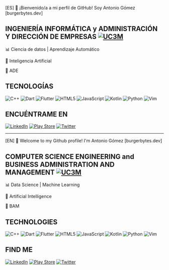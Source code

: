 [ES] 👋 ¡Bienvenido/a a mi perfil de GitHub! Soy Antonio Gómez [burgerbytes.dev]

## INGENIERÍA INFORMÁTICA y ADMINISTRACIÓN Y DIRECCIÓN DE EMPRESAS <a href='https://www.uc3m.es/doble-grado/informatica-ade' target="_blank"><img alt='UC3M' src='https://img.shields.io/badge/UC3M-100000?style=for-the-badge&logo=UC3M&logoColor=FFFEFE&labelColor=010679&color=010679'/></a>

📊 Ciencia de datos | Aprendizaje Automático

🤖 Inteligencia Artificial

💼 ADE

## TECNOLOGÍAS
![C++](https://img.shields.io/badge/c++-%2300599C.svg?style=for-the-badge&logo=c%2B%2B&logoColor=white)
![Dart](https://img.shields.io/badge/dart-%230175C2.svg?style=for-the-badge&logo=dart&logoColor=white)
![Flutter](https://img.shields.io/badge/Flutter-%2302569B.svg?style=for-the-badge&logo=Flutter&logoColor=white)
![HTML5](https://img.shields.io/badge/html5-%23E34F26.svg?style=for-the-badge&logo=html5&logoColor=white)
![JavaScript](https://img.shields.io/badge/javascript-%23323330.svg?style=for-the-badge&logo=javascript&logoColor=%23F7DF1E)
![Kotlin](https://img.shields.io/badge/kotlin-%237F52FF.svg?style=for-the-badge&logo=kotlin&logoColor=white)
![Python](https://img.shields.io/badge/python-3670A0?style=for-the-badge&logo=python&logoColor=ffdd54)
![Vim](https://img.shields.io/badge/VIM-%2311AB00.svg?style=for-the-badge&logo=vim&logoColor=white)

## ENCUÉNTRAME EN
<a href='https://www.linkedin.com/in/oteroantoniogomez/' target='_blank'><img alt='LinkedIn' src='https://img.shields.io/badge/linkedin-%230077B5.svg?style=for-the-badge&logo=linkedin&logoColor=white'/></a>
<a href='https://play.google.com/store/apps/developer?id=Antonio+G%C3%B3mez&hl=es_419&gl=US' target='_blank'><img alt='Play Store' src='https://img.shields.io/badge/Google_Play-414141?style=for-the-badge&logo=google-play&logoColor=white'/></a>
<a href='https://twitter.com/oteroantoniogom' target='_blank'><img alt='Twitter' src='https://img.shields.io/badge/Twitter-%231DA1F2.svg?style=for-the-badge&logo=Twitter&logoColor=white'/></a>

---

[EN] 👋 Welcome to my Github profile! I'm Antonio Gómez [burgerbytes.dev]

## COMPUTER SCIENCE ENGINEERING and BUSINESS ADMINISTRATION AND MANAGEMENT <a href='https://www.uc3m.es/doble-grado/informatica-ade' target="_blank"><img alt='UC3M' src='https://img.shields.io/badge/UC3M-100000?style=for-the-badge&logo=UC3M&logoColor=FFFEFE&labelColor=010679&color=010679'/></a>

📊 Data Science | Machine Learning

🤖 Artificial Intelligence

💼 BAM

## TECHNOLOGIES
![C++](https://img.shields.io/badge/c++-%2300599C.svg?style=for-the-badge&logo=c%2B%2B&logoColor=white)
![Dart](https://img.shields.io/badge/dart-%230175C2.svg?style=for-the-badge&logo=dart&logoColor=white)
![Flutter](https://img.shields.io/badge/Flutter-%2302569B.svg?style=for-the-badge&logo=Flutter&logoColor=white)
![HTML5](https://img.shields.io/badge/html5-%23E34F26.svg?style=for-the-badge&logo=html5&logoColor=white)
![JavaScript](https://img.shields.io/badge/javascript-%23323330.svg?style=for-the-badge&logo=javascript&logoColor=%23F7DF1E)
![Kotlin](https://img.shields.io/badge/kotlin-%237F52FF.svg?style=for-the-badge&logo=kotlin&logoColor=white)
![Python](https://img.shields.io/badge/python-3670A0?style=for-the-badge&logo=python&logoColor=ffdd54)
![Vim](https://img.shields.io/badge/VIM-%2311AB00.svg?style=for-the-badge&logo=vim&logoColor=white)

## FIND ME
<a href='https://www.linkedin.com/in/oteroantoniogomez/' target='_blank'><img alt='LinkedIn' src='https://img.shields.io/badge/linkedin-%230077B5.svg?style=for-the-badge&logo=linkedin&logoColor=white'/></a>
<a href='https://play.google.com/store/apps/developer?id=Antonio+G%C3%B3mez&hl=es_419&gl=US' target='_blank'><img alt='Play Store' src='https://img.shields.io/badge/Google_Play-414141?style=for-the-badge&logo=google-play&logoColor=white'/></a>
<a href='https://twitter.com/oteroantoniogom' target='_blank'><img alt='Twitter' src='https://img.shields.io/badge/Twitter-%231DA1F2.svg?style=for-the-badge&logo=Twitter&logoColor=white'/></a>
